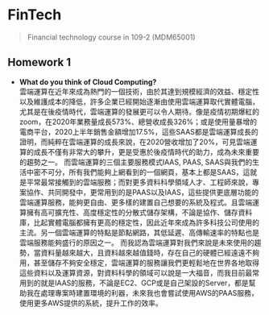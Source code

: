 # FinTech
> Financial technology course in 109-2 (MDM65001)

## Homework 1
* **What do you think of Cloud Computing?**<br>
雲端運算在近年來成為熱門的一個技術，由於其達到規模經濟的效益、穩定性以及維護成本的降低，許多企業已經開始逐漸由使用雲端運算取代實體電腦，尤其是在後疫情時代，雲端運算的發展更可以令人期待。像是疫情初期爆紅的zoom，在2020年業務量成長573%、總營收成長326%；或是使用量暴增的電商平台，2020上半年銷售金額增加17.5%，這些SAAS都是雲端運算成長的證明，而純粹在雲端運算的成長來說，在2020營收增加了20%，可見雲端運算的成長不僅有非常大的攀升，更是受惠於後疫情時代的助力，成為未來重要的趨勢之一。
而雲端運算的三個主要服務模式IAAS, PAAS, SAAS與我們的生活中密不可分，所有我們能夠上網看到的一個網頁，基本上都是SAAS，這就是平常最常接觸到的雲端服務；而對更多資料科學領域人才、工程師來說，專案協作、共同開發中，更常用到的是PAAS以及IAAS，這些提供更底層功能的雲端運算服務，能夠更自由、更多樣的建置自己想要的系統及程式。且雲端運算擁有高可擴充性、高度穩定性的分散式儲存架構，不論是協作、儲存資料庫，比起實體電腦都擁有更高的穩定性，因此近年來成為許多科技公司使用的主流。另一個雲端運算的特點是節點網路，其低延遲、高傳輸速率的特點也是雲端服務能夠盛行的原因之一。
而我認為雲端運算對我們來說是未來使用的趨勢，當資料量越來越大，且資料越來越值錢時，存在自己的硬體已經遠遠不夠用，甚至儲存不夠安全穩定，雲端運算的服務讓我們更輕鬆地在世界各地取得這些資料以及運算資源，對資料科學的領域可以說是一大福音，而我目前最常用到的就是IAAS的服務，不論是EC2、GCP或是自己架設的Server，都是幫助我在處理專案時建置環境的利器，未來我也會嘗試使用AWS的PAAS服務，使用更多AWS提供的系統，提升工作的效率。